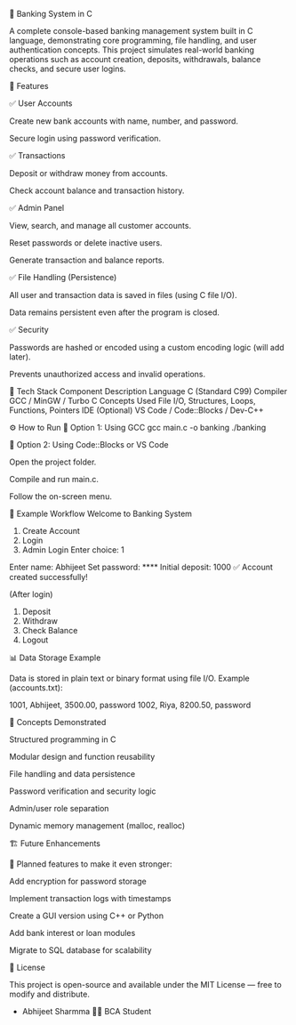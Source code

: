 🏦 Banking System in C

A complete console-based banking management system built in C language, demonstrating core programming, file handling, and user authentication concepts.
This project simulates real-world banking operations such as account creation, deposits, withdrawals, balance checks, and secure user logins.

🚀 Features

✅ User Accounts

Create new bank accounts with name, number, and password.

Secure login using password verification.

✅ Transactions

Deposit or withdraw money from accounts.

Check account balance and transaction history.

✅ Admin Panel

View, search, and manage all customer accounts.

Reset passwords or delete inactive users.

Generate transaction and balance reports.

✅ File Handling (Persistence)

All user and transaction data is saved in files (using C file I/O).

Data remains persistent even after the program is closed.

✅ Security

Passwords are hashed or encoded using a custom encoding logic (will add later).

Prevents unauthorized access and invalid operations.

🧱 Tech Stack
Component	Description
Language	C (Standard C99)
Compiler	GCC / MinGW / Turbo C
Concepts Used	File I/O, Structures, Loops, Functions, Pointers
IDE (Optional)	VS Code / Code::Blocks / Dev-C++


⚙️ How to Run
🧩 Option 1: Using GCC
gcc main.c -o banking
./banking

🧩 Option 2: Using Code::Blocks or VS Code

Open the project folder.

Compile and run main.c.

Follow the on-screen menu.

🧮 Example Workflow
Welcome to Banking System
1. Create Account
2. Login
3. Admin Login
Enter choice: 1

Enter name: Abhijeet
Set password: ****
Initial deposit: 1000
✅ Account created successfully!

(After login)
1. Deposit
2. Withdraw
3. Check Balance
4. Logout

📊 Data Storage Example

Data is stored in plain text or binary format using file I/O.
Example (accounts.txt):

1001, Abhijeet, 3500.00, password
1002, Riya, 8200.50, password

🧠 Concepts Demonstrated

Structured programming in C

Modular design and function reusability

File handling and data persistence

Password verification and security logic

Admin/user role separation

Dynamic memory management (malloc, realloc)

🏗️ Future Enhancements

🚧 Planned features to make it even stronger:

Add encryption for password storage

Implement transaction logs with timestamps

Create a GUI version using C++ or Python

Add bank interest or loan modules

Migrate to SQL database for scalability

📜 License

This project is open-source and available under the MIT License — free to modify and distribute.



- Abhijeet Sharmma
👨‍💻 BCA Student 
